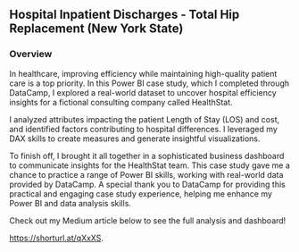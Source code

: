 ## Hospital Inpatient Discharges - Total Hip Replacement (New York State)


### Overview

In healthcare, improving efficiency while maintaining high-quality patient care is a top priority.
In this Power BI case study, which I completed through DataCamp, I explored a real-world dataset to uncover hospital efficiency insights for a fictional consulting company called HealthStat. 

I analyzed attributes impacting the patient Length of Stay (LOS) and cost, and identified factors contributing to hospital differences. I leveraged my DAX skills to create measures and generate insightful visualizations.

To finish off, I brought it all together in a sophisticated business dashboard to communicate insights for the HealthStat team. This case study gave me a chance to practice a range of Power BI skills, working with real-world data provided by DataCamp.
A special thank you to DataCamp for providing this practical and engaging case study experience, helping me enhance my Power BI and data analysis skills.

Check out my Medium article below to see the full analysis and dashboard!

https://shorturl.at/qXxXS.
